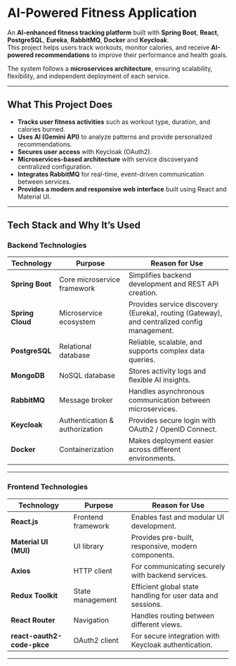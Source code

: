 #  AI-Powered Fitness Application

An **AI-enhanced fitness tracking platform** built with **Spring Boot**, **React**, **PostgreSQL**, **Eureka**, **RabbitMQ**, **Docker** and **Keycloak**.  
This project helps users track workouts, monitor calories, and receive **AI-powered recommendations** to improve their performance and health goals.

The system follows a **microservices architecture**, ensuring scalability, flexibility, and independent deployment of each service.

---

##  What This Project Does

-  **Tracks user fitness activities** such as workout type, duration, and calories burned.  
-  **Uses AI (Gemini API)** to analyze patterns and provide personalized recommendations.  
-  **Secures user access** with Keycloak (OAuth2).  
-  **Microservices-based architecture** with service discoveryand centralized configuration.  
-  **Integrates RabbitMQ** for real-time, event-driven communication between services.  
-  **Provides a modern and responsive web interface** built using React and Material UI.  

---

##  Tech Stack and Why It’s Used

###  Backend Technologies

| Technology | Purpose | Reason for Use |
|-------------|----------|----------------|
| **Spring Boot** | Core microservice framework | Simplifies backend development and REST API creation. |
| **Spring Cloud** | Microservice ecosystem | Provides service discovery (Eureka), routing (Gateway), and centralized config management. |
| **PostgreSQL** | Relational database | Reliable, scalable, and supports complex data queries. |
| **MongoDB** | NoSQL database | Stores activity logs and flexible AI insights. |
| **RabbitMQ** | Message broker | Handles asynchronous communication between microservices. |
| **Keycloak** | Authentication & authorization | Provides secure login with OAuth2 / OpenID Connect. |
| **Docker** | Containerization | Makes deployment easier across different environments. |

---

###  Frontend Technologies

| Technology | Purpose | Reason for Use |
|-------------|----------|----------------|
| **React.js** | Frontend framework | Enables fast and modular UI development. |
| **Material UI (MUI)** | UI library | Provides pre-built, responsive, modern components. |
| **Axios** | HTTP client | For communicating securely with backend services. |
| **Redux Toolkit** | State management | Efficient global state handling for user data and sessions. |
| **React Router** | Navigation | Handles routing between different views. |
| **react-oauth2-code-pkce** | OAuth2 client | For secure integration with Keycloak authentication. |

---

